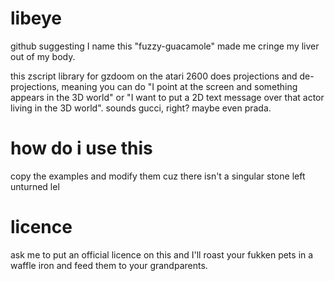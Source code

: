 # libeye
github suggesting I name this "fuzzy-guacamole" made me cringe my liver out of my body.

this zscript library for gzdoom on the atari 2600 does projections and de-projections, meaning you can do "I point at the screen and something appears in the 3D world" or "I want to put a 2D text message over that actor living in the 3D world". sounds gucci, right? maybe even prada.

# how do i use this
copy the examples and modify them cuz there isn't a singular stone left unturned lel

# licence
ask me to put an official licence on this and I'll roast your fukken pets in a waffle iron and feed them to your grandparents.

